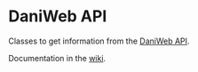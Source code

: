 DaniWeb API
===========

Classes to get information from the [DaniWeb API](http://www.daniweb.com/api/home).

Documentation in the [wiki](https://github.com/pritaeas/DwApi/wiki).
